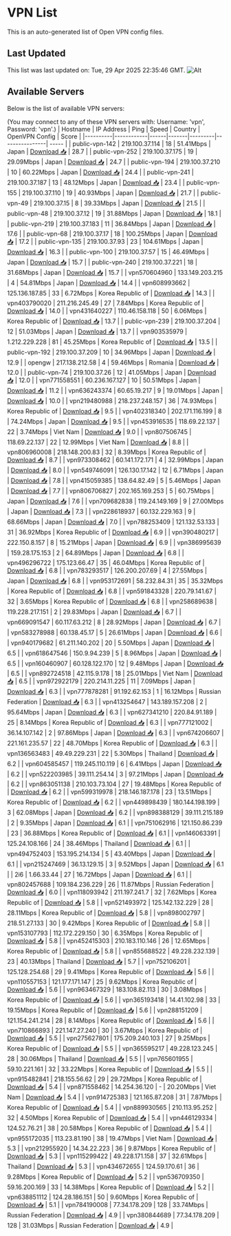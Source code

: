 # VPN List

This is an auto-generated list of Open VPN config files.

## Last Updated

This list was last updated on: Tue, 29 Apr 2025 22:35:46 GMT.
![Alt](https://repobeats.axiom.co/api/embed/186b98318ef1479477931607c1ad7d823f12451f.svg "Repobeats analytics image")

## Available Servers

Below is the list of available VPN servers:

(You may connect to any of these VPN servers with: Username: 'vpn', Password: 'vpn'.)
| Hostname | IP Address | Ping | Speed | Country | OpenVPN Config | Score |
|----------|------------|------|-------|---------|----------------| ----- |
| public-vpn-142 | 219.100.37.114 | 18 | 51.41Mbps | Japan | [Download 📥](./configs/server_0_JP.ovpn) | 28.7 |
| public-vpn-252 | 219.100.37.175 | 19 | 29.09Mbps | Japan | [Download 📥](./configs/server_1_JP.ovpn) | 24.7 |
| public-vpn-194 | 219.100.37.210 | 10 | 60.22Mbps | Japan | [Download 📥](./configs/server_2_JP.ovpn) | 24.4 |
| public-vpn-241 | 219.100.37.187 | 13 | 48.12Mbps | Japan | [Download 📥](./configs/server_3_JP.ovpn) | 23.4 |
| public-vpn-155 | 219.100.37.110 | 19 | 40.93Mbps | Japan | [Download 📥](./configs/server_4_JP.ovpn) | 21.7 |
| public-vpn-49 | 219.100.37.15 | 8 | 39.33Mbps | Japan | [Download 📥](./configs/server_5_JP.ovpn) | 21.5 |
| public-vpn-48 | 219.100.37.12 | 19 | 31.88Mbps | Japan | [Download 📥](./configs/server_6_JP.ovpn) | 18.1 |
| public-vpn-219 | 219.100.37.183 | 11 | 36.84Mbps | Japan | [Download 📥](./configs/server_7_JP.ovpn) | 17.6 |
| public-vpn-68 | 219.100.37.17 | 18 | 100.25Mbps | Japan | [Download 📥](./configs/server_8_JP.ovpn) | 17.2 |
| public-vpn-135 | 219.100.37.93 | 23 | 104.61Mbps | Japan | [Download 📥](./configs/server_9_JP.ovpn) | 16.3 |
| public-vpn-100 | 219.100.37.57 | 15 | 46.49Mbps | Japan | [Download 📥](./configs/server_10_JP.ovpn) | 15.7 |
| public-vpn-240 | 219.100.37.221 | 18 | 31.68Mbps | Japan | [Download 📥](./configs/server_11_JP.ovpn) | 15.7 |
| vpn570604960 | 133.149.203.215 | 4 | 54.81Mbps | Japan | [Download 📥](./configs/server_12_JP.ovpn) | 14.4 |
| vpn608993662 | 125.136.187.85 | 33 | 6.72Mbps | Korea Republic of | [Download 📥](./configs/server_13_KR.ovpn) | 14.3 |
| vpn403790020 | 211.216.245.49 | 27 | 7.84Mbps | Korea Republic of | [Download 📥](./configs/server_14_KR.ovpn) | 14.0 |
| vpn431640227 | 110.46.158.118 | 50 | 6.06Mbps | Korea Republic of | [Download 📥](./configs/server_15_KR.ovpn) | 13.7 |
| public-vpn-239 | 219.100.37.204 | 12 | 51.03Mbps | Japan | [Download 📥](./configs/server_16_JP.ovpn) | 13.7 |
| vpn903535979 | 1.212.229.228 | 81 | 45.25Mbps | Korea Republic of | [Download 📥](./configs/server_17_KR.ovpn) | 13.5 |
| public-vpn-192 | 219.100.37.209 | 10 | 34.96Mbps | Japan | [Download 📥](./configs/server_18_JP.ovpn) | 12.9 |
| opengw | 217.138.212.58 | 4 | 59.46Mbps | Romania | [Download 📥](./configs/server_19_RO.ovpn) | 12.0 |
| public-vpn-74 | 219.100.37.26 | 12 | 41.05Mbps | Japan | [Download 📥](./configs/server_20_JP.ovpn) | 12.0 |
| vpn771558551 | 60.236.167.127 | 10 | 50.51Mbps | Japan | [Download 📥](./configs/server_21_JP.ovpn) | 11.2 |
| vpn636243374 | 60.65.19.217 | 9 | 19.01Mbps | Japan | [Download 📥](./configs/server_22_JP.ovpn) | 10.0 |
| vpn219480988 | 218.237.248.157 | 36 | 74.93Mbps | Korea Republic of | [Download 📥](./configs/server_23_KR.ovpn) | 9.5 |
| vpn402318340 | 202.171.116.199 | 8 | 74.24Mbps | Japan | [Download 📥](./configs/server_24_JP.ovpn) | 9.5 |
| vpn453916535 | 118.69.22.137 | 22 | 3.74Mbps | Viet Nam | [Download 📥](./configs/server_25_VN.ovpn) | 9.0 |
| vpn807506745 | 118.69.22.137 | 22 | 12.99Mbps | Viet Nam | [Download 📥](./configs/server_26_VN.ovpn) | 8.8 |
| vpn806960008 | 218.148.200.83 | 32 | 8.39Mbps | Korea Republic of | [Download 📥](./configs/server_27_KR.ovpn) | 8.7 |
| vpn973308462 | 60.141.172.171 | 4 | 32.99Mbps | Japan | [Download 📥](./configs/server_28_JP.ovpn) | 8.0 |
| vpn549746091 | 126.130.17.142 | 12 | 6.71Mbps | Japan | [Download 📥](./configs/server_29_JP.ovpn) | 7.8 |
| vpn415059385 | 138.64.82.49 | 5 | 5.46Mbps | Japan | [Download 📥](./configs/server_30_JP.ovpn) | 7.7 |
| vpn806706827 | 202.165.169.253 | 5 | 60.75Mbps | Japan | [Download 📥](./configs/server_31_JP.ovpn) | 7.6 |
| vpn709682838 | 119.24.149.169 | 9 | 27.00Mbps | Japan | [Download 📥](./configs/server_32_JP.ovpn) | 7.3 |
| vpn228618937 | 60.132.229.163 | 9 | 68.66Mbps | Japan | [Download 📥](./configs/server_33_JP.ovpn) | 7.0 |
| vpn788253409 | 121.132.53.133 | 31 | 36.92Mbps | Korea Republic of | [Download 📥](./configs/server_34_KR.ovpn) | 6.9 |
| vpn390480217 | 222.150.8.157 | 8 | 15.21Mbps | Japan | [Download 📥](./configs/server_35_JP.ovpn) | 6.9 |
| vpn386995639 | 159.28.175.153 | 2 | 64.89Mbps | Japan | [Download 📥](./configs/server_36_JP.ovpn) | 6.8 |
| vpn496296722 | 175.123.66.47 | 35 | 46.04Mbps | Korea Republic of | [Download 📥](./configs/server_37_KR.ovpn) | 6.8 |
| vpn783293517 | 126.200.207.69 | 4 | 27.55Mbps | Japan | [Download 📥](./configs/server_38_JP.ovpn) | 6.8 |
| vpn953172691 | 58.232.84.31 | 35 | 35.32Mbps | Korea Republic of | [Download 📥](./configs/server_39_KR.ovpn) | 6.8 |
| vpn591843328 | 220.79.141.67 | 32 | 3.65Mbps | Korea Republic of | [Download 📥](./configs/server_40_KR.ovpn) | 6.8 |
| vpn258689638 | 119.228.217.151 | 2 | 29.83Mbps | Japan | [Download 📥](./configs/server_41_JP.ovpn) | 6.7 |
| vpn669091547 | 60.117.63.212 | 8 | 28.92Mbps | Japan | [Download 📥](./configs/server_42_JP.ovpn) | 6.7 |
| vpn583278988 | 60.138.45.17 | 5 | 26.61Mbps | Japan | [Download 📥](./configs/server_43_JP.ovpn) | 6.6 |
| vpn940179682 | 61.211.140.202 | 20 | 5.50Mbps | Japan | [Download 📥](./configs/server_44_JP.ovpn) | 6.5 |
| vpn618647546 | 150.9.94.239 | 5 | 8.96Mbps | Japan | [Download 📥](./configs/server_45_JP.ovpn) | 6.5 |
| vpn160460907 | 60.128.122.170 | 12 | 9.48Mbps | Japan | [Download 📥](./configs/server_46_JP.ovpn) | 6.5 |
| vpn892724518 | 42.115.9.178 | 18 | 25.01Mbps | Viet Nam | [Download 📥](./configs/server_47_VN.ovpn) | 6.5 |
| vpn972922179 | 220.214.11.225 | 11 | 7.09Mbps | Japan | [Download 📥](./configs/server_48_JP.ovpn) | 6.3 |
| vpn777878281 | 91.192.62.153 | 1 | 16.12Mbps | Russian Federation | [Download 📥](./configs/server_49_RU.ovpn) | 6.3 |
| vpn413254647 | 143.189.157.208 | 2 | 95.64Mbps | Japan | [Download 📥](./configs/server_50_JP.ovpn) | 6.3 |
| vpn627341210 | 220.84.91.189 | 25 | 8.14Mbps | Korea Republic of | [Download 📥](./configs/server_51_KR.ovpn) | 6.3 |
| vpn777121002 | 36.14.107.142 | 2 | 97.86Mbps | Japan | [Download 📥](./configs/server_52_JP.ovpn) | 6.3 |
| vpn674206607 | 221.161.235.57 | 22 | 48.70Mbps | Korea Republic of | [Download 📥](./configs/server_53_KR.ovpn) | 6.3 |
| vpn136563483 | 49.49.229.231 | 22 | 5.30Mbps | Thailand | [Download 📥](./configs/server_54_TH.ovpn) | 6.2 |
| vpn604585457 | 119.245.110.119 | 6 | 6.41Mbps | Japan | [Download 📥](./configs/server_55_JP.ovpn) | 6.2 |
| vpn522203985 | 39.111.254.14 | 3 | 97.21Mbps | Japan | [Download 📥](./configs/server_56_JP.ovpn) | 6.2 |
| vpn863051138 | 210.103.73.104 | 27 | 19.48Mbps | Korea Republic of | [Download 📥](./configs/server_57_KR.ovpn) | 6.2 |
| vpn599319978 | 218.146.187.178 | 23 | 13.51Mbps | Korea Republic of | [Download 📥](./configs/server_58_KR.ovpn) | 6.2 |
| vpn449898439 | 180.144.198.199 | 3 | 62.08Mbps | Japan | [Download 📥](./configs/server_59_JP.ovpn) | 6.2 |
| vpn898388129 | 39.111.215.189 | 2 | 9.35Mbps | Japan | [Download 📥](./configs/server_60_JP.ovpn) | 6.1 |
| vpn751062916 | 121.150.86.239 | 23 | 36.88Mbps | Korea Republic of | [Download 📥](./configs/server_61_KR.ovpn) | 6.1 |
| vpn146063391 | 125.24.108.166 | 24 | 38.46Mbps | Thailand | [Download 📥](./configs/server_62_TH.ovpn) | 6.1 |
| vpn494752403 | 153.195.214.134 | 5 | 43.40Mbps | Japan | [Download 📥](./configs/server_63_JP.ovpn) | 6.1 |
| vpn215247469 | 36.13.129.15 | 3 | 9.52Mbps | Japan | [Download 📥](./configs/server_64_JP.ovpn) | 6.1 |
| 2i6 | 1.66.33.44 | 27 | 16.72Mbps | Japan | [Download 📥](./configs/server_65_JP.ovpn) | 6.1 |
| vpn802457688 | 109.184.236.229 | 26 | 11.87Mbps | Russian Federation | [Download 📥](./configs/server_66_RU.ovpn) | 6.0 |
| vpn118093942 | 211.197.241.7 | 32 | 7.62Mbps | Korea Republic of | [Download 📥](./configs/server_67_KR.ovpn) | 5.8 |
| vpn521493972 | 125.142.132.229 | 28 | 28.11Mbps | Korea Republic of | [Download 📥](./configs/server_68_KR.ovpn) | 5.8 |
| vpn898002797 | 218.51.27.133 | 30 | 9.42Mbps | Korea Republic of | [Download 📥](./configs/server_69_KR.ovpn) | 5.8 |
| vpn153107793 | 112.172.229.150 | 30 | 6.35Mbps | Korea Republic of | [Download 📥](./configs/server_70_KR.ovpn) | 5.8 |
| vpn452415303 | 210.183.110.146 | 26 | 12.65Mbps | Korea Republic of | [Download 📥](./configs/server_71_KR.ovpn) | 5.8 |
| vpn855688522 | 49.228.232.139 | 23 | 40.13Mbps | Thailand | [Download 📥](./configs/server_72_TH.ovpn) | 5.7 |
| vpn752106201 | 125.128.254.68 | 29 | 9.41Mbps | Korea Republic of | [Download 📥](./configs/server_73_KR.ovpn) | 5.6 |
| vpn110557153 | 121.177.171.147 | 25 | 9.62Mbps | Korea Republic of | [Download 📥](./configs/server_74_KR.ovpn) | 5.6 |
| vpn963467329 | 183.108.82.113 | 30 | 3.08Mbps | Korea Republic of | [Download 📥](./configs/server_75_KR.ovpn) | 5.6 |
| vpn365193418 | 14.41.102.98 | 33 | 19.15Mbps | Korea Republic of | [Download 📥](./configs/server_76_KR.ovpn) | 5.6 |
| vpn288151209 | 121.154.241.214 | 28 | 8.14Mbps | Korea Republic of | [Download 📥](./configs/server_77_KR.ovpn) | 5.6 |
| vpn710866893 | 221.147.27.240 | 30 | 3.67Mbps | Korea Republic of | [Download 📥](./configs/server_78_KR.ovpn) | 5.5 |
| vpn275627801 | 175.209.240.103 | 27 | 9.25Mbps | Korea Republic of | [Download 📥](./configs/server_79_KR.ovpn) | 5.5 |
| vpn365595217 | 49.228.123.245 | 28 | 30.06Mbps | Thailand | [Download 📥](./configs/server_80_TH.ovpn) | 5.5 |
| vpn765601955 | 59.10.221.161 | 32 | 33.22Mbps | Korea Republic of | [Download 📥](./configs/server_81_KR.ovpn) | 5.5 |
| vpn915482841 | 218.155.56.62 | 29 | 29.72Mbps | Korea Republic of | [Download 📥](./configs/server_82_KR.ovpn) | 5.4 |
| vpn871558462 | 14.254.36.120 | - | 20.20Mbps | Viet Nam | [Download 📥](./configs/server_83_VN.ovpn) | 5.4 |
| vpn914725383 | 121.165.87.208 | 31 | 7.87Mbps | Korea Republic of | [Download 📥](./configs/server_84_KR.ovpn) | 5.4 |
| vpn889930565 | 210.113.95.252 | 32 | 4.50Mbps | Korea Republic of | [Download 📥](./configs/server_85_KR.ovpn) | 5.4 |
| vpn446129334 | 124.52.76.21 | 38 | 20.58Mbps | Korea Republic of | [Download 📥](./configs/server_86_KR.ovpn) | 5.4 |
| vpn955172035 | 113.23.81.190 | 38 | 19.47Mbps | Viet Nam | [Download 📥](./configs/server_87_VN.ovpn) | 5.3 |
| vpn212955920 | 14.34.22.223 | 36 | 9.87Mbps | Korea Republic of | [Download 📥](./configs/server_88_KR.ovpn) | 5.3 |
| vpn115299422 | 49.228.171.158 | 37 | 32.61Mbps | Thailand | [Download 📥](./configs/server_89_TH.ovpn) | 5.3 |
| vpn434672655 | 124.59.170.61 | 36 | 9.28Mbps | Korea Republic of | [Download 📥](./configs/server_90_KR.ovpn) | 5.2 |
| vpn536709350 | 59.16.200.169 | 33 | 14.38Mbps | Korea Republic of | [Download 📥](./configs/server_91_KR.ovpn) | 5.2 |
| vpn638851112 | 124.28.186.151 | 50 | 9.60Mbps | Korea Republic of | [Download 📥](./configs/server_92_KR.ovpn) | 5.1 |
| vpn784190008 | 77.34.178.209 | 128 | 33.74Mbps | Russian Federation | [Download 📥](./configs/server_93_RU.ovpn) | 4.9 |
| vpn380844689 | 77.34.178.209 | 128 | 31.03Mbps | Russian Federation | [Download 📥](./configs/server_94_RU.ovpn) | 4.9 |
